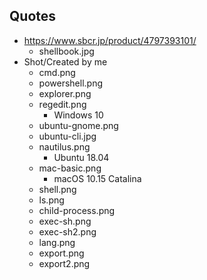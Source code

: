 ## Quotes

- https://www.sbcr.jp/product/4797393101/
  - shellbook.jpg
- Shot/Created by me
  - cmd.png
  - powershell.png
  - explorer.png
  - regedit.png
    - Windows 10
  - ubuntu-gnome.png
  - ubuntu-cli.jpg
  - nautilus.png
    - Ubuntu 18.04
  - mac-basic.png
    - macOS 10.15 Catalina
  - shell.png
  - ls.png
  - child-process.png
  - exec-sh.png
  - exec-sh2.png
  - lang.png
  - export.png
  - export2.png
